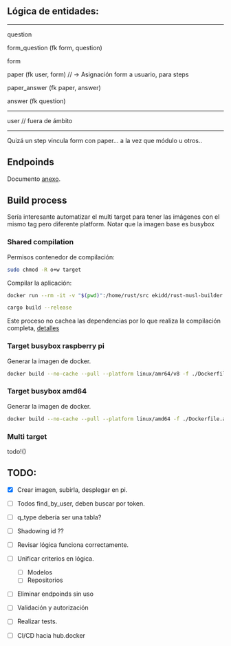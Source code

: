 
## Lógica de entidades:

---

question

form_question (fk form, question)

form

paper (fk user, form) // -> Asignación form a usuario, para steps

paper_answer (fk paper, answer)

answer (fk question)

---

user // fuera de ámbito

---

Quizá un step vincula form con paper... a la vez que módulo u otros..

## Endpoinds

Documento [anexo](./README-endpoinds.md).

## Build process

Sería interesante automatizar el multi target para tener las imágenes con el mismo tag pero diferente platform. Notar que la imagen base es busybox

### Shared compilation

Permisos contenedor de compilación:

``` bash
sudo chmod -R o+w target
```

Compilar la aplicación:

``` bash
docker run --rm -it -v "$(pwd)":/home/rust/src ekidd/rust-musl-builder

cargo build --release
```

Este proceso no cachea las dependencias por lo que realiza la compilación completa, [detalles](https://hub.docker.com/r/ekidd/rust-musl-builder/)

### Target busybox raspberry pi

Generar la imagen de docker.

``` bash
docker build --no-cache --pull --platform linux/amr64/v8 -f ./Dockerfile.arm -t kennycallado/uv-questions-api:v0-arm64 .
```

### Target busybox amd64

Generar la imagen de docker.

``` bash
docker build --no-cache --pull --platform linux/amd64 -f ./Dockerfile.amd -t kennycallado/uv-questions-api:v0-amd64 .
```

### Multi target

todo!()

## TODO:

- [x] Crear imagen, subirla, desplegar en pi.
- [ ] Todos find_by_user, deben buscar por token.

- [ ] q_type debería ser una tabla?
- [ ] Shadowing id ??

- [ ] Revisar lógica funciona correctamente.
- [ ] Unificar criterios en lógica.
  - [ ] Modelos
  - [ ] Repositorios
- [ ] Eliminar endpoinds sin uso
- [ ] Validación y autorización
- [ ] Realizar tests.

- [ ] CI/CD hacia hub.docker
